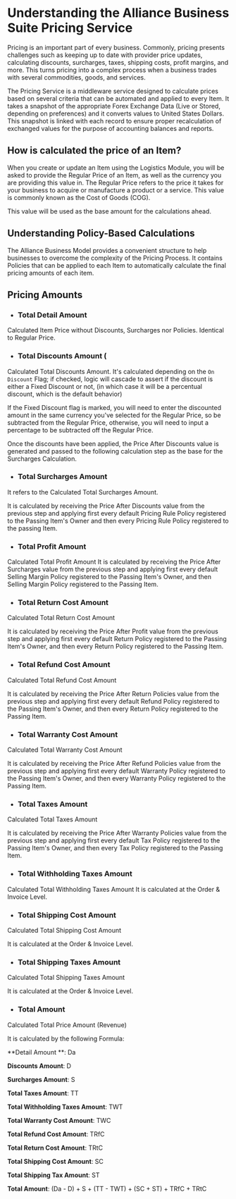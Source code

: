 # Understanding the Alliance Business Suite Pricing Service

Pricing is an important part of every business. Commonly, pricing presents challenges such as keeping up to date with provider price updates, calculating discounts, surcharges, taxes, shipping costs, profit margins, and more. This turns pricing into a complex process when a business trades with several commodities, goods, and services.

The Pricing Service is a middleware service designed to calculate prices based on several criteria that can be automated and applied to every Item. It takes a snapshot of the appropriate Forex Exchange Data (Live or Stored, depending on preferences) and it converts values to United States Dollars. This snapshot is linked with each record to ensure proper recalculation of exchanged values for the purpose of accounting balances and reports.

## How is calculated the price of an Item?

When you create or update an Item using the Logistics Module, you will be asked to provide the Regular Price of an Item, as well as the currency you are providing this value in. The Regular Price refers to the price it takes for your business to acquire or manufacture a product or a service. This value is commonly known as the Cost of Goods (COG).

This value will be used as the base amount for the calculations ahead.

## Understanding Policy-Based Calculations

The Alliance Business Model provides a convenient structure to help businesses to overcome the complexity of the Pricing Process. It contains Policies that can be applied to each Item to automatically calculate the final pricing amounts of each item.

## Pricing Amounts

- ### Total Detail Amount 
Calculated Item Price without Discounts, Surcharges nor Policies. Identical to Regular Price.

- ### Total Discounts Amount (
Calculated Total Discounts Amount. It's calculated depending on the `On Discount` Flag; if checked, logic will cascade to assert if the discount is either a Fixed Discount or not, (in which case it will be a percentual discount, which is the default behavior)

If the Fixed Discount flag is marked, you will need to enter the discounted amount in the same currency you've selected for the Regular Price, so be subtracted from the Regular Price, otherwise, you will need to input a percentage to be subtracted off the Regular Price.

Once the discounts have been applied, the Price After Discounts value is generated and passed to the following calculation step as the base for the Surcharges Calculation.


- ### Total Surcharges Amount
It refers to the Calculated Total Surcharges Amount. 

It is calculated by receiving the Price After Discounts value from the previous step and applying first every default Pricing Rule Policy registered to the Passing Item's Owner and then every Pricing Rule Policy registered to the passing Item.


- ### Total Profit Amount
Calculated Total Profit Amount
It is calculated by receiving the Price After Surcharges value from the previous step and applying first every default Selling Margin Policy registered to the Passing Item's Owner, and then Selling Margin Policy registered to the Passing Item.

- ### Total Return Cost Amount
Calculated Total Return Cost Amount

It is calculated by receiving the Price After Profit value from the previous step and applying first every default Return Policy registered to the Passing Item's Owner, and then every Return Policy registered to the Passing Item.

- ### Total Refund Cost Amount

Calculated Total Refund Cost Amount

It is calculated by receiving the Price After Return Policies value from the previous step and applying first every default Refund Policy registered to the Passing Item's Owner, and then every Return Policy registered to the Passing Item.

- ### Total Warranty Cost Amount
Calculated Total Warranty Cost Amount

It is calculated by receiving the Price After Refund Policies value from the previous step and applying first every default Warranty Policy registered to the Passing Item's Owner, and then every Warranty Policy registered to the Passing Item.


- ### Total Taxes Amount
Calculated Total Taxes Amount

It is calculated by receiving the Price After Warranty Policies value from the previous step and applying first every default Tax Policy registered to the Passing Item's Owner, and then every Tax Policy registered to the Passing Item.


- ### Total Withholding Taxes Amount
Calculated Total Withholding Taxes Amount
It is calculated at the Order & Invoice Level.

- ### Total Shipping Cost Amount
Calculated Total Shipping Cost Amount

It is calculated at the Order & Invoice Level.


- ### Total Shipping Taxes Amount
Calculated Total Shipping Taxes Amount

It is calculated at the Order & Invoice Level.

- ### Total Amount
Calculated Total Price Amount (Revenue)

It is calculated by the following Formula:


**Detail Amount **: Da

**Discounts Amount**: D

**Surcharges Amount**: S

**Total Taxes Amount**: TT

**Total Withholding Taxes Amount**: TWT

**Total Warranty Cost Amount**: TWC

**Total Refund Cost Amount**: TRfC

**Total Return Cost Amount**: TRtC

**Total Shipping Cost Amount**: SC

**Total Shipping Tax Amount**: ST

**Total Amount**: (Da - D) + S + (TT - TWT) + (SC + ST) + TRfC + TRtC


